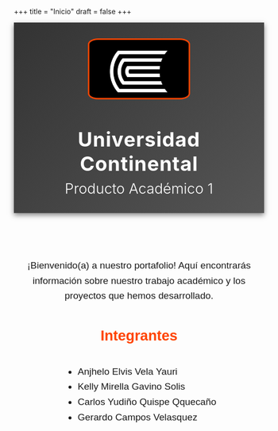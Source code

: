 +++
title = "Inicio"
draft = false
+++
<header style="background: linear-gradient(135deg, #333, #555); color: #fff; padding: 2rem; text-align: center; box-shadow: 0 4px 10px rgba(0, 0, 0, 0.5);">
  <!-- Imagen del logo con borde circular -->
  <img src="./static/logo-continental-negro.png" alt="Logo Universidad Continental" style="max-width: 200px; display: block; margin: 0 auto 1rem; border-radius: 10%; border: 3px solid #ff4400;">
  <h1 style="margin-bottom: 0.5rem; font-size: 2.5rem; letter-spacing: 1px;">Universidad Continental</h1>
  <h2 style="margin: 0; font-size: 1.8rem; font-weight: 300;">Producto Académico 1</h2>
</header>

<main style="max-width: 800px; margin: 2rem auto; font-family: 'Manrope', sans-serif; line-height: 1.6; padding: 1rem;">
  <p style="font-size: 1.2rem; text-align: center; margin-bottom: 2rem;">
    ¡Bienvenido(a) a nuestro portafolio! Aquí encontrarás información sobre nuestro trabajo académico y los proyectos que hemos desarrollado.
  </p>

  <section style="margin-top: 2rem; text-align: center;">
    <h3 style="font-size: 1.8rem; margin-bottom: 1rem; color: #ff4400;">Integrantes</h3>
    <ul style="list-style: disc; padding-left: 2rem; text-align: left; display: inline-block; font-size: 1.2rem;">
      <li>Anjhelo Elvis Vela Yauri</li>
      <li>Kelly Mirella Gavino Solis</li>
      <li>Carlos Yudiño Quispe Qquecaño</li>
      <li>Gerardo Campos Velasquez</li>
    </ul>
  </section>
</main>

  